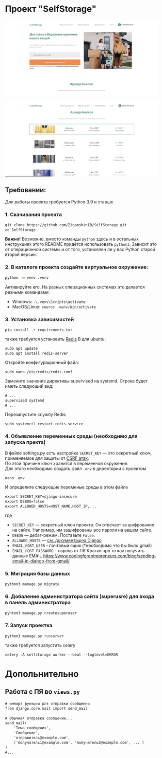 # Проект "SelfStorage"
![img.png](git_media/img.png)

![img.png](git_media/img2.png)
## Требовании:
Для работы проекта требуется Python 3.9 и старше 

### 1. Скачивания проекта
```shell
git clone https://github.com/ZiganshinIB/SelfStorage.git
cd SelfStorage
```
**Важно!** Возможно, вместо команды `python` здесь и в остальных инструкциях этого README придётся использовать `python3`. Зависит это от операционной системы и от того, установлен ли у вас Python старой второй версии.
### 2. В каталоге проекта создайте виртуальное окружение:
```sh
python -m venv .venv
```
Активируйте его. На разных операционных системах это делается разными командами:

- Windows: `.\.venv\Scripts\activate`
- MacOS/Linux: `source .venv/bin/activate`

### 3. Установка зависимостей
```shell
pip install -r requirements.txt
```
также требуется установить [Redis](https://redis.io/downloads/)
В для ubuntu:
```shell
sudo apt update
sudo apt install redis-server
```
Откройте конфигурационный файл:
```shell
sudo nano /etc/redis/redis.conf
```
Замените значение директивы supervised на systemd. Строка будет иметь следующий вид:
```text
# ...
supervised systemd
# ...
```
Перезапустите службу Redis:
```shell
sudo systemctl restart redis.service
```
### 4. Объявление переменных среды (необходимо для запуска пректа)
В файле settings.py есть настройка `SECRET_KEY` — это секретный ключ, применяемое для защиты от [CSRF атак](https://learn.javascript.ru/csrf).
<br> По этой причине ключ хранится в переменной окружение. 
<br> Для этого необходимо создать файл `.env` в директории с проектом
```shell
nano .env
```
И определите следующие переменые среды в этом файле
```shell
export SECRET_KEY=django-insecure
export DEBUG=false
export ALLOWED_HOSTS=HOST_NAME,HOST_IP,...
```
где 
- `SECRET_KEY` — секретный ключ проекта. Он отвечает за шифрование на сайте. Например, им зашифрованы все пароли на вашем сайте.
- `DEBUG` — дебаг-режим. Поставьте `False`.
- `ALLOWED_HOSTS` — [см. документацию Django](https://docs.djangoproject.com/en/3.1/ref/settings/#allowed-hosts)
- `EMAIL_HOST_USER` - почтовый ящик (*необходимо что бы было gmail)
- `EMAIL_HOST_PASSWORD` - пароль от ПЯ 
Кратко про то как получить данные EMAIL  https://www.codingforentrepreneurs.com/blog/sending-email-in-django-from-gmail/

### 5. Миграция базы данных
```shell
python3 manage.py migrate
```
### 6. Добаление администратора сайта (superusre) для входа в панель администратора
```shell
pyhton3 manage.py createsuperuser
```
### 7. Запуск проектка
```shell
python3 manage.py runserver
```
также требуется запустить celery
```shell
celery -A selfstorage worker --beat --loglevel=ERROR
```

# Допольнительно
## Работа с ПЯ во `views.py`
```Python3
# импорт функции для отправки сообщении 
from django.core.mail import send_mail 

# Обычная отправка сообщении... 
send_mail(
    'Тема сообщения',
    'Сообщение',
    'отправитель@example.com',
    ['получатель1@example.com', 'получатель2@example.com', ... ]
)
#...
```